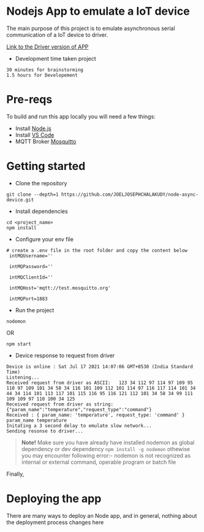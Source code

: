 # Nodejs App to emulate a IoT device
 

The main purpose of this project is to emulate asynchronous serial communication of a IoT device to driver.

[Link to the Driver version of APP](https://github.com/JOELJOSEPHCHALAKUDY/node-async-driver)

- Development time taken project

```
30 minutes for brainstorming
1.5 hours for Developement
```

# Pre-reqs

To build and run this app locally you will need a few things:
- Install [Node.js](https://nodejs.org/en/)
- Install [VS Code](https://code.visualstudio.com/)
- MQTT Broker [Mosquitto](https://test.mosquitto.org/)

# Getting started

- Clone the repository
```
git clone --depth=1 https://github.com/JOELJOSEPHCHALAKUDY/node-async-device.git
```

- Install dependencies
```
cd <project_name>
npm install
```

- Configure your env file

```
# create a .env file in the root folder and copy the content below
 intMQUsername=''

 intMQPassword=''

 intMQClientId=''

 intMQHost='mqtt://test.mosquitto.org'

 intMQPort=1883

```

- Run the project

```
nodemon
```
OR
```
npm start
```

- Device response to request from driver

```
Device is online : Sat Jul 17 2021 14:07:06 GMT+0530 (India Standard Time)
Listening...
Received request from driver as ASCII:   123 34 112 97 114 97 109 95 110 97 109 101 34 58 34 116 101 109 112 101 114 97 116 117 114 101 34 44 34 114 101 113 117 101 115 116 95 116 121 112 101 34 58 34 99 111 109 109 97 110 100 34 125
Received request from driver as string:  {"param_name":"temperature","request_type":"command"}
Received : { param_name: 'temperature', request_type: 'command' }
param_name temperature
Initating a 3 second delay to emulate slow network...
Sending resonse to driver...
```

> **Note!** Make sure you have already have  installed nodemon as global dependency or dev dependency `npm install -g nodemon` othewise you may encounter following error:- nodemon is not recognized as internal or external command, operable program or batch file


Finally, 

# Deploying the app
There are many ways to deploy an Node app, and in general, nothing about the deployment process changes here 

